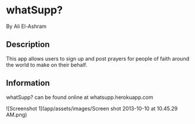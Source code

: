 # whatSupp?

By Ali El-Ashram


## Description

This app allows users to sign up and post prayers for people of faith around the world to make on their behalf.


## Information

whatSupp? can be found online at whatsupp.herokuapp.com


![Screenshot 1](app/assets/images/Screen shot 2013-10-10 at 10.45.29 AM.png)



